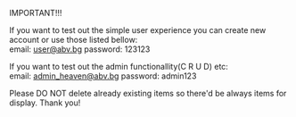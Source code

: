 IMPORTANT!!!

If you want to test out the simple user experience you can create new account or use those listed bellow:\
email: user@abv.bg password: 123123

If you want to test out the admin functionallity(C R U D) etc:\
email: admin_heaven@abv.bg password: admin123

Please DO NOT delete already existing items so there'd be always items for display. Thank you!
